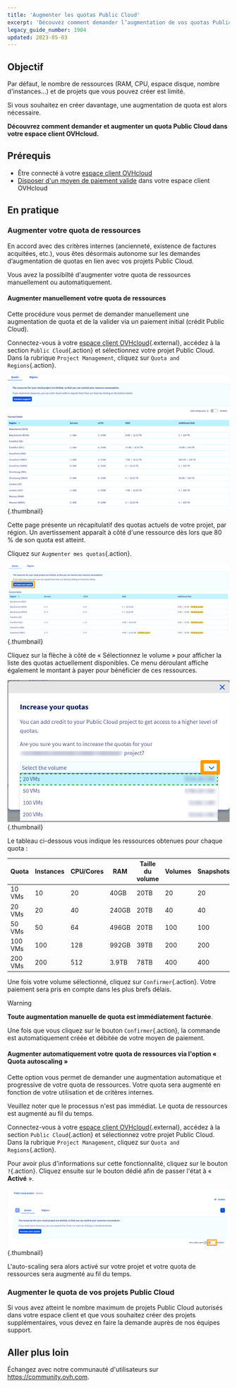 ```yaml
---
title: 'Augmenter les quotas Public Cloud'
excerpt: 'Découvez comment demander l’augmentation de vos quotas Public Cloud'
legacy_guide_number: 1904
updated: 2023-05-03
---
```



## Objectif

Par défaut, le nombre de ressources (RAM, CPU, espace disque, nombre d'instances...) et de projets que vous pouvez créer est limité.

Si vous souhaitez en créer davantage, une augmentation de quota est alors nécessaire.

**Découvrez comment demander et augmenter un quota Public Cloud dans votre espace client OVHcloud.**

## Prérequis

- Être connecté à votre [espace client OVHcloud](https://www.ovh.com/auth/?action=gotomanager&from=https://www.ovh.com/fr/&ovhSubsidiary=fr)
- [Disposer d'un moyen de paiement valide](/pages/account_and_service_management/managing_billing_payments_and_services/manage-payment-methods) dans votre espace client OVHcloud

## En pratique

### Augmenter votre quota de ressources

En accord avec des critères internes (ancienneté, existence de factures acquitées, etc.), vous êtes désormais autonome sur les demandes d’augmentation de quotas en lien avec vos projets Public Cloud.

Vous avez la possibilté d'augmenter votre quota de ressources manuellement ou automatiquement.

#### Augmenter manuellement votre quota de ressources

Cette procédure vous permet de demander manuellement une augmentation de quota et de la valider via un paiement initial (crédit Public Cloud).

Connectez-vous à votre [espace client OVHcloud](https://www.ovh.com/auth/?action=gotomanager&from=https://www.ovh.com/fr/&ovhSubsidiary=fr){.external}, accédez à la section `Public Cloud`{.action} et sélectionnez votre projet Public Cloud.
<br> Dans la rubrique `Project Management`, cliquez sur `Quota and Regions`{.action}.

![access quota](images/raisepciquota2021.png){.thumbnail}

Cette page présente un récapitulatif des quotas actuels de votre projet, par région. Un avertissement apparaît à côté d'une ressource dès lors que 80 % de son quota est atteint.

Cliquez sur `Augmenter mes quotas`{.action}.

![raise-pci-quota](images/raisepciquota2021b.png){.thumbnail}

Cliquez sur la flèche à côté de « Sélectionnez le volume » pour afficher la liste des quotas actuellement disponibles. Ce menu déroulant affiche également le montant à payer pour bénéficier de ces ressources.

![select quota](images/selectquotas.png){.thumbnail}

Le tableau ci-dessous vous indique les ressources obtenues pour chaque quota :

|Quota|Instances|CPU/Cores|RAM|Taille du volume|Volumes|Snapshots|Taille des sauvegardes|Floating IPs|Load Balancer Octavia|Gateway (Routers)|
|---|---|---|---|---|---|---|---|---|---|---|
|10 VMs|10|20|40GB|20TB|20|20|59TB|2|2|2|
|20 VMs|20|40|240GB|20TB|40|40|117TB|2|2|2|
|50 VMs|50|64|496GB|20TB|100|100|293TB|10|10|10|
|100 VMs|100|128|992GB|39TB|200|200|586TB|10|10|10|
|200 VMs|200|512|3.9TB|78TB|400|400|1172TB|50|50|50|

Une fois votre volume sélectionné, cliquez sur `Confirmer`{.action}. Votre paiement sera pris en compte dans les plus brefs délais.

> [!warning]
> **Toute augmentation manuelle de quota est immédiatement facturée**.
>
> Une fois que vous cliquez sur le bouton `Confirmer`{.action}, la commande est automatiquement créée et débitée de votre moyen de paiement.
>

#### Augmenter automatiquement votre quota de ressources via l'option « Quota autoscaling »

Cette option vous permet de demander une augmentation automatique et progressive de votre quota de ressources. Votre quota sera augmenté en fonction de votre utilisation et de critères internes.

Veuillez noter que le processus n'est pas immédiat. Le quota de ressources est augmenté au fil du temps.

Connectez-vous à votre [espace client OVHcloud](https://www.ovh.com/auth/?action=gotomanager&from=https://www.ovh.com/fr/&ovhSubsidiary=fr){.external}, accédez à la section `Public Cloud`{.action} et sélectionnez votre projet Public Cloud.
<br> Dans la rubrique `Project Management`, cliquez sur `Quota and Regions`{.action}.

Pour avoir plus d'informations sur cette fonctionnalité, cliquez sur le bouton `?`{.action}. Cliquez ensuite sur le bouton dédié afin de passer l'état à « **Activé** ».

![auto scaling](images/autoscaling.png){.thumbnail}

L'auto-scaling sera alors activé sur votre projet et votre quota de ressources sera augmenté au fil du temps.

### Augmenter le quota de vos projets Public Cloud

Si vous avez atteint le nombre maximum de projets Public Cloud autorisés dans votre espace client et que vous souhaitez créer des projets supplémentaires, vous devez en faire la demande auprès de nos équipes support.

## Aller plus loin

Échangez avec notre communauté d'utilisateurs sur <https://community.ovh.com>.

